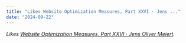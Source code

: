 ```yaml
---
title: "Likes Website Optimization Measures, Part XXVI · Jens ..."
date: "2024-09-22"
---
```


_Likes [Website Optimization Measures, Part XXVI · Jens Oliver Meiert](https://meiert.com/en/blog/optimization-measures-26/)._
